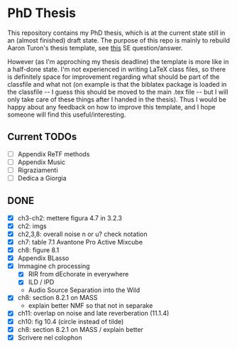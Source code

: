 # PhD Thesis

This repository contains my PhD thesis, which is at the current state still in an (almost finished) draft state.
The purpose of this repo is mainly to rebuild Aaron Turon's thesis template, see [this](https://tex.stackexchange.com/a/263586/37762) SE question/answer.

However (as I'm approching my thesis deadline) the template is more like in a half-done state.
I'm not experienced in writing LaTeX class files, so there is definitely space for improvement regarding what should be part of the classfile and what not (on example is that the biblatex package is loaded in the classfile -- I guess this should be moved to the main .tex file -- but I will only take care of these things after I handed in the thesis).
Thus I would be happy about any feedback on how to improve this template, and I hope someone will find this useful/interesting.


## Current TODOs

- [ ] Appendix ReTF methods
- [ ] Appendix Music
- [ ] Rigraziamenti
- [ ] Dedica a Giorgia

## DONE

- [x] ch3-ch2: mettere figura 4.7 in 3.2.3
- [x] ch2: imgs
- [x] ch2,3,8: overall noise n or u? check notation
- [x] ch7: table 7.1 Avantone Pro Active Mixcube
- [x] ch8: figure 8.1
- [x] Appendix BLasso
- [x] Immagine ch processing
  - [x] RIR from dEchorate in everywhere
  - [x] ILD / IPD
  - Audio Source Separation into the Wild
- [x] ch8: section 8.2.1 on MASS
  - explain better NMF so that not in separake
- [x] ch11: overlap on noise and late reverberation (11.1.4)
- [x] ch10: fig 10.4 (circle instead of tilde)
- [x] ch8: section 8.2.1 on MASS / explain better
- [x]  Scrivere nel colophon